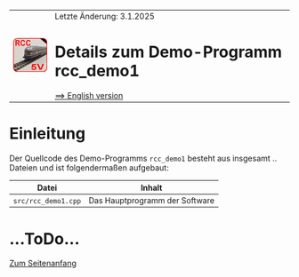 <table><tr><td><img src="./images/RCC5V_Logo_96.png"></img></td><td>
Letzte &Auml;nderung: 3.1.2025 <a name="up"></a><br>   
<h1>Details zum Demo-Programm rcc_demo1</h1>
<a href="README.md">==> English version</a>&nbsp; &nbsp; &nbsp; 
</td></tr></table>   

# Einleitung
Der Quellcode des Demo-Programms `rcc_demo1` besteht aus insgesamt .. Dateien und ist folgendermaßen aufgebaut:   

| Datei | Inhalt |   
| ----- | ------ |   
| `src/rcc_demo1.cpp` | Das Hauptprogramm der Software |   


# ...ToDo... 

[Zum Seitenanfang](#up)
